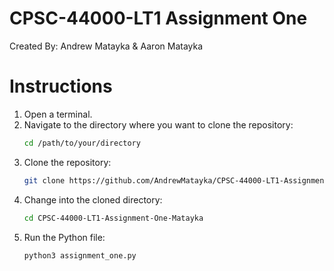 # CPSC-44000-LT1 Assignment One
Created By: Andrew Matayka & Aaron Matayka

# Instructions
1. Open a terminal.  
2. Navigate to the directory where you want to clone the repository:  
   ```bash
   cd /path/to/your/directory
   ```  
3. Clone the repository:  
   ```bash
   git clone https://github.com/AndrewMatayka/CPSC-44000-LT1-Assignment-One-Matayka.git
   ```  
4. Change into the cloned directory:  
   ```bash
   cd CPSC-44000-LT1-Assignment-One-Matayka
   ```  
5. Run the Python file:  
   ```bash
   python3 assignment_one.py
   ```  
